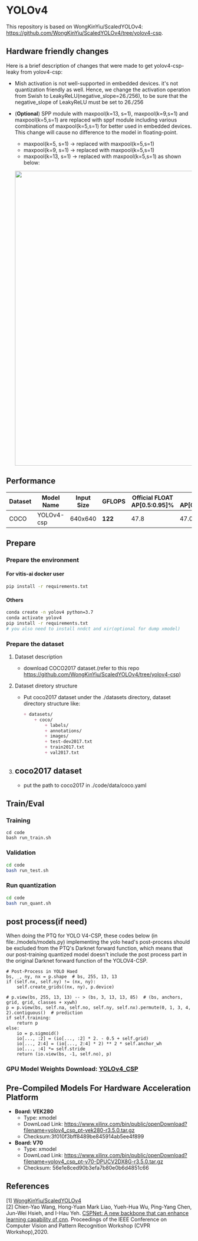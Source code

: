 # YOLOv4
This repository is based on WongKinYiu/ScaledYOLOv4: https://github.com/WongKinYiu/ScaledYOLOv4/tree/yolov4-csp. 

##  Hardware friendly changes
Here is a brief description of changes that were made to get yolov4-csp-leaky from yolov4-csp:

- Mish activation is not well-supported in embedded devices. it's not quantization friendly as well. Hence, we change the activation operation from Swish to LeakyReLU(negative_slope=26./256), to be sure that the negative_slope of LeakyReLU must be set to 26./256

- (**Optional**) SPP module with maxpool(k=13, s=1), maxpool(k=9,s=1) and maxpool(k=5,s=1) are replaced with sppf module including various combinations of maxpool(k=5,s=1) for better used in embedded devices. This change will cause no difference to the model in floating-point.

  - maxpool(k=5, s=1) -> replaced with maxpool(k=5,s=1)
  - maxpool(k=9, s=1) -> replaced with maxpool(k=5,s=1)
  - maxpool(k=13, s=1) -> replaced with maxpool(k=5,s=1) as shown below:
  <p align="left"><img width="800" src="./image2022-10-26_14-39-45.png"></p>


## Performance

|Dataset |Model Name                      |Input Size |GFLOPS    |Official FLOAT AP[0.5:0.95]%|FLOAT AP[0.5:0.95]%|Quant AP[0.5:0.95]%|
|--------|------------------------------- |-----------|----------|----------------------------|-------------------|-------------------|
|COCO    |YOLOv4-csp                      |640x640    |**122**   |47.8                        |   47.0            | 46.3              |


## Prepare

### Prepare the environment

#### For vitis-ai docker user
```bash
pip install -r requirements.txt
```

#### Others
```bash
conda create -n yolov4 python=3.7
conda activate yolov4
pip install -r requirements.txt
# you also need to install nndct and xir(optional for dump xmodel)
```

### Prepare the dataset

1. Dataset description

    - download COCO2017 dataset.(refer to this repo https://github.com/WongKinYiu/ScaledYOLOv4/tree/yolov4-csp)

2. Dataset diretory structure
    - Put coco2017 dataset under the ./datasets directory, dataset directory structure like:
        ```markdown
        + datasets/
            + coco/
                + labels/
                + annotations/
                + images/
                + test-dev2017.txt 
                + train2017.txt
                + val2017.txt
        ```

3. ## coco2017 dataset
    - put the path to coco2017 in ./code/data/coco.yaml

## Train/Eval

### Training 
```
cd code
bash run_train.sh
```

### Validation
```bash
cd code
bash run_test.sh
```

### Run quantization
```bash
cd code
bash run_quant.sh
```

## post process(if need)
When doing the PTQ for YOLO V4-CSP, these codes below (in file:./models/models.py) implementing the yolo head's post-process should be excluded from the PTQ's Darknet forward function, which means that our post-training quantized model doesn't include the post process part in the original Darknet forward function of the YOLOV4-CSP.
```
# Post-Process in YOLO Haed
bs, _, ny, nx = p.shape  # bs, 255, 13, 13
if (self.nx, self.ny) != (nx, ny):
    self.create_grids((nx, ny), p.device)
 
# p.view(bs, 255, 13, 13) -- > (bs, 3, 13, 13, 85)  # (bs, anchors, grid, grid, classes + xywh)
p = p.view(bs, self.na, self.no, self.ny, self.nx).permute(0, 1, 3, 4, 2).contiguous()  # prediction
if self.training:
    return p
else:
    io = p.sigmoid()
    io[..., :2] = (io[..., :2] * 2. - 0.5 + self.grid)
    io[..., 2:4] = (io[..., 2:4] * 2) ** 2 * self.anchor_wh
    io[..., :4] *= self.stride
    return (io.view(bs, -1, self.no), p)
```

### GPU Model Weights Download: [YOLOv4_CSP](https://www.xilinx.com/bin/public/openDownload?filename=pt_yolov4csp_3.5.zip)

## **Pre-Compiled Models For Hardware Acceleration Platform**

- **Board: VEK280**
  - Type: xmodel
  - DownLoad Link: https://www.xilinx.com/bin/public/openDownload?filename=yolov4_csp_pt-vek280-r3.5.0.tar.gz
  - Checksum:3f010f3bff8489be845914ab5ee4f899
- **Board: V70**
  - Type: xmodel
  - DownLoad Link: https://www.xilinx.com/bin/public/openDownload?filename=yolov4_csp_pt-v70-DPUCV2DX8G-r3.5.0.tar.gz
  - Checksum: 56e1e8ced90b3efa7b80e0b6d4851c66

## **References**

[1] [WongKinYiu/ScaledYOLOv4](https://github.com/WongKinYiu/ScaledYOLOv4/tree/yolov4-csp) <br>
[2] Chien-Yao Wang, Hong-Yuan Mark Liao, Yueh-Hua Wu, Ping-Yang Chen, Jun-Wei Hsieh, and I-Hau Yeh. [CSPNet: A new backbone that can enhance learning capability of
cnn](https://arxiv.org/abs/1911.11929). Proceedings of the IEEE Conference on Computer Vision and Pattern Recognition Workshop (CVPR Workshop),2020. <br>
